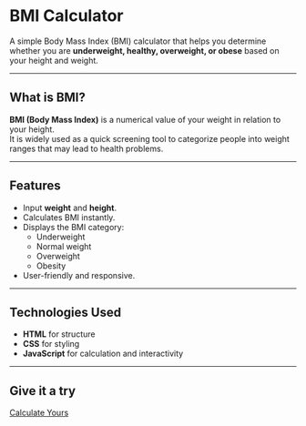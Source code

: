 #  BMI Calculator

A simple Body Mass Index (BMI) calculator that helps you determine whether you are **underweight, healthy, overweight, or obese** based on your height and weight.  

---

## What is BMI?
**BMI (Body Mass Index)** is a numerical value of your weight in relation to your height.  
It is widely used as a quick screening tool to categorize people into weight ranges that may lead to health problems.  


---

## Features
- Input **weight** and **height**.
- Calculates BMI instantly.
- Displays the BMI category:
  - Underweight
  - Normal weight
  - Overweight
  - Obesity
- User-friendly and responsive.

---

##  Technologies Used
- **HTML** for structure  
- **CSS** for styling  
- **JavaScript** for calculation and interactivity  

---
## Give it a try
[Calculate Yours](https://luc1fer007.github.io/BMI_Calculator/)

